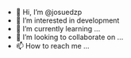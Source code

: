 - 👋 Hi, I’m @josuedzp
- 👀 I’m interested in development
- 🌱 I’m currently learning ...
- 💞️ I’m looking to collaborate on ...
- 📫 How to reach me ...

<!---
josuedzp/josuedzp is a ✨ special ✨ repository because its `README.md` (this file) appears on your GitHub profile.
You can click the Preview link to take a look at your changes.
--->
